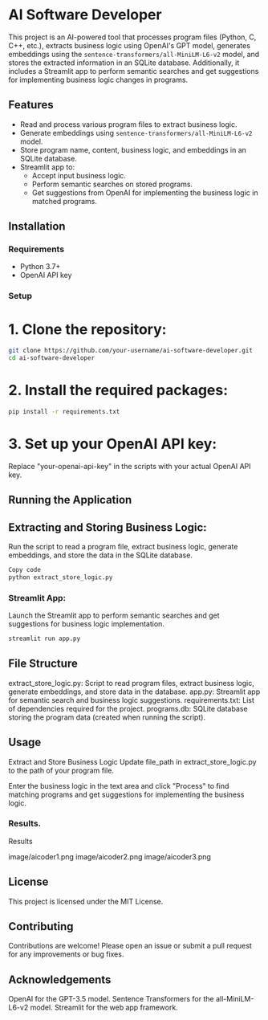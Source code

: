 # AI Software Developer

This project is an AI-powered tool that processes program files (Python, C, C++, etc.), extracts business logic using OpenAI's GPT model, generates embeddings using the `sentence-transformers/all-MiniLM-L6-v2` model, and stores the extracted information in an SQLite database. Additionally, it includes a Streamlit app to perform semantic searches and get suggestions for implementing business logic changes in programs.

## Features

- Read and process various program files to extract business logic.
- Generate embeddings using `sentence-transformers/all-MiniLM-L6-v2` model.
- Store program name, content, business logic, and embeddings in an SQLite database.
- Streamlit app to:
  - Accept input business logic.
  - Perform semantic searches on stored programs.
  - Get suggestions from OpenAI for implementing the business logic in matched programs.

## Installation

### Requirements

- Python 3.7+
- OpenAI API key

### Setup

# 1. Clone the repository:

```sh
git clone https://github.com/your-username/ai-software-developer.git
cd ai-software-developer
```

# 2. Install the required packages:
```sh
pip install -r requirements.txt
```
# 3. Set up your OpenAI API key:

Replace "your-openai-api-key" in the scripts with your actual OpenAI API key.

## Running the Application

## Extracting and Storing Business Logic:

Run the script to read a program file, extract business logic, generate embeddings, and store the data in the SQLite database.

```sh
Copy code
python extract_store_logic.py
``` 

### Streamlit App:

Launch the Streamlit app to perform semantic searches and get suggestions for business logic implementation.

```sh
streamlit run app.py
```

## File Structure
   extract_store_logic.py: Script to read program files, extract business logic, generate embeddings, and store data in the database.
   app.py: Streamlit app for semantic search and business logic suggestions.
   requirements.txt: List of dependencies required for the project.
   programs.db: SQLite database storing the program data (created when running the script).

## Usage
Extract and Store Business Logic
Update file_path in extract_store_logic.py to the path of your program file.

Enter the business logic in the text area and click "Process" to find matching programs and get suggestions for implementing the business logic.
### Results.
Results

image/aicoder1.png
image/aicoder2.png
image/aicoder3.png


## License
This project is licensed under the MIT License.

## Contributing
Contributions are welcome! Please open an issue or submit a pull request for any improvements or bug fixes.

## Acknowledgements
OpenAI for the GPT-3.5 model.
Sentence Transformers for the all-MiniLM-L6-v2 model.
Streamlit for the web app framework.
